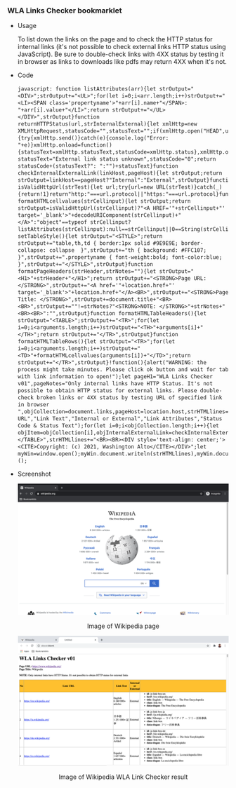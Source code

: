 ### WLA Links Checker bookmarklet

  * Usage 

    To list down the links on the page and to check the HTTP status for internal links (it's not possible to check external links HTTP status using JavaScript). Be sure to double-check links with 4XX status by testing it in browser as links to downloads like pdfs may return 4XX when it's not. 
    
  * Code  

    ```
    javascript: function listAttributes(arr){let strOutput="<DIV>";strOutput+="<UL>";for(let i=0;i<arr.length;i++)strOutput+="<LI><SPAN class='propertyname'>"+arr[i].name+"</SPAN>: "+arr[i].value+"</LI>";return strOutput+="</UL></DIV>",strOutput}function returnHTTPStatus(url,strInternalExternal){let xmlHttp=new XMLHttpRequest,statusCode="",statusText="";if(xmlHttp.open("HEAD",url,!1),"Internal"==strInternalExternal){try{xmlHttp.send()}catch(e){console.log("Error: "+e)}xmlHttp.onload=function(){statusText=xmlHttp.statusText,statusCode=xmlHttp.status},xmlHttp.onload()}else statusText="External link status unknown",statusCode="0";return statusCode+(statusText?": ":"")+statusText}function checkInternalExternalLink(linkHost,pageHost){let strOutput;return strOutput=linkHost==pageHost?"Internal":"External",strOutput}function isValidHttpUrl(strTest){let url;try{url=new URL(strTest)}catch(_){return!1}return"http:"===url.protocol||"https:"===url.protocol}function formatHTMLcellvalues(strCellinput){let strOutput;return strOutput=isValidHttpUrl(strCellinput)?"<A HREF='"+strCellinput+"' target='_blank'>"+decodeURIComponent(strCellinput)+"</A>":"object"==typeof strCellinput?listAttributes(strCellinput):null==strCellinput||0==String(strCellinput).trim().length?"":String(strCellinput).trim(),strOutput}function setTableStyle(){let strOutput="<STYLE>";return strOutput+="table,th,td { border:1px solid #9E9E9E; border-collapse: collapse  }",strOutput+="th { background: #FFC107; }",strOutput+=".propertyname { font-weight:bold; font-color:blue; }",strOutput+="</STYLE>",strOutput}function formatPageHeaders(strHeader,strNotes=""){let strOutput="<H1>"+strHeader+"</H1>";return strOutput+="<STRONG>Page URL: </STRONG>",strOutput+="<A href='"+location.href+"' target='_blank'>"+location.href+"</A><BR>",strOutput+="<STRONG>Page Title: </STRONG>",strOutput+=document.title+"<BR><BR>",strOutput+=""!=strNotes?"<STRONG>NOTE: </STRONG>"+strNotes+"<BR><BR>":"",strOutput}function formatHTMLTableHeaders(){let strOutput="<TABLE>";strOutput+="<TR>";for(let i=0;i<arguments.length;i++)strOutput+="<TH>"+arguments[i]+"</TH>";return strOutput+="</TR>",strOutput}function formatHTMLTableRows(){let strOutput="<TR>";for(let i=0;i<arguments.length;i++)strOutput+="<TD>"+formatHTMLcellvalues(arguments[i])+"</TD>";return strOutput+="</TR>",strOutput}!function(){alert("WARNING: the process might take minutes. Please click ok button and wait for tab with link information to open!");let pageH1="WLA Links Checker v01",pageNotes="Only internal links have HTTP Status. It's not possible to obtain HTTP status for external links. Please double-check broken links or 4XX status by testing URL of specified link in browser ",objCollection=document.links,pageHost=location.host,strHTMLlines="";strHTMLlines+=setTableStyle(),strHTMLlines+=formatPageHeaders(pageH1,pageNotes),strHTMLlines+=formatHTMLTableHeaders("No","Link URL","Link Text","Internal or External","Link Attributes","Status Code & Status Text");for(let i=0;i<objCollection.length;i++){let objItem=objCollection[i],objInternalExternalLink=checkInternalExternalLink(objItem.host,pageHost);strHTMLlines+=formatHTMLTableRows(i+1,objItem.href,objItem.innerText,objInternalExternalLink,objItem.attributes,returnHTTPStatus(objItem.href,objInternalExternalLink))}strHTMLlines+="</TABLE>",strHTMLlines+="<BR><BR><DIV style='text-align: center;'><CITE>Copyright: (c) 2021, Washington Alto</CITE></DIV>";let myWin=window.open();myWin.document.writeln(strHTMLlines),myWin.document.close()}();
    ```
  * Screenshot  

    ![image of Wikipedia page](screenshots/Wikipedia.png)
      
    <p align=center>Image of Wikipedia page</p>

    ![image of WLA Link Checker result](screenshots/WLALinkCheckerOutput.png)

    <p align=center>Image of Wikipedia WLA Link Checker result</p>
